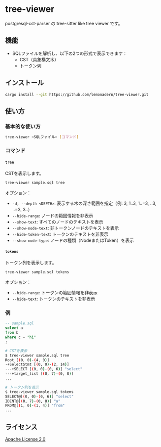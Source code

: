 # tree-viewer

postgresql-cst-parser の tree-sitter like tree viewer です。

## 機能

- SQLファイルを解析し、以下の2つの形式で表示できます：
  - CST（具象構文木）
  - トークン列

## インストール

```bash
cargo install --git https://github.com/lemonadern/tree-viewer.git
```

## 使い方

### 基本的な使い方

```bash
tree-viewer <SQLファイル> [コマンド]
```

### コマンド

#### `tree`

CSTを表示します。

```bash
tree-viewer sample.sql tree
```

オプション：
- `-d, --depth <DEPTH>`: 表示する木の深さ範囲を指定（例: 3, 1..3, 1..=3, ..3, ..=3, 3..）
- `--hide-range`: ノードの範囲情報を非表示
- `--show-text`: すべてのノードのテキストを表示
- `--show-node-text`: 非トークンノードのテキストを表示
- `--hide-token-text`: トークンのテキストを非表示
- `--show-node-type`: ノードの種類（NodeまたはToken）を表示

#### `tokens`

トークン列を表示します。

```bash
tree-viewer sample.sql tokens
```

オプション：
- `--hide-range`: トークンの範囲情報を非表示
- `--hide-text`: トークンのテキストを非表示

### 例

```sql
-- sample.sql
select a
from b
where c = "hi"
;
```

```bash
# CSTを表示
$ tree-viewer sample.sql tree
Root [(0, 0)-(4, 0)]
-+SelectStmt [(0, 0)-(2, 14)]
---+SELECT [(0, 0)-(0, 6)] "select"
---+target_list [(0, 7)-(0, 8)]
...

# トークン列を表示
$ tree-viewer sample.sql tokens
SELECT@[(0, 0)-(0, 6)] "select"
IDENT@[(0, 7)-(0, 8)] "a"
FROM@[(1, 0)-(1, 4)] "from"
...
```

## ライセンス

[Apache License 2.0](./LICENSE)
